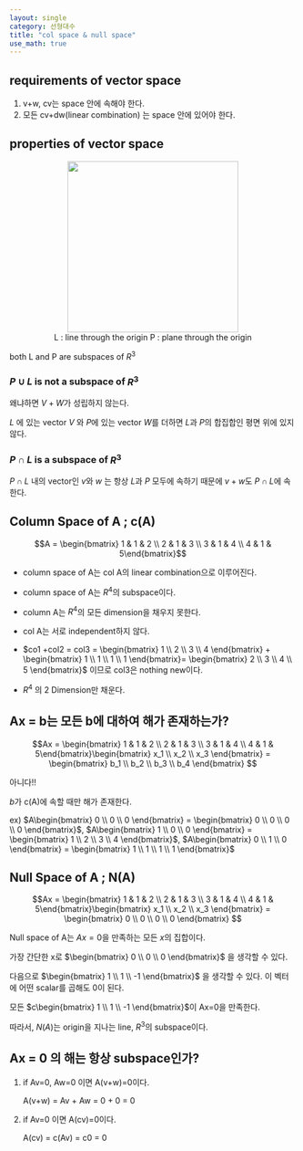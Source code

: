 ```yaml
---
layout: single
category: 선형대수
title: "col space & null space"
use_math: true
---
```


## requirements of vector space

1) v+w, cv는 space 안에 속해야 한다. 
2) 모든 cv+dw(linear combination) 는 space 안에 있어야 한다. 

## properties of vector space
<p align="center">
  <img src="https://myshin22.github.io/assets/images/24.04.06(1).png" width="300">
  <br> L : line through the origin  P : plane through the origin

</p>

both L and P are subspaces of $R^3$

### $P \cup L$ is not a subspace of $R^3$

왜냐하면 $V+W$가 성립하지 않는다. 

$L$ 에 있는 vector $V$ 와 $P$에 있는 vector $W$를 더하면 $L$과 $P$의 합집합인 평면 위에 있지 않다.

### $P \cap L$ is a subspace of $R^3$
$P \cap L$ 내의 vector인 $v$와 $w$ 는 항상 $L$과 $P$ 모두에 속하기 때문에 $v+w$도 $P \cap L$에 속한다. 

## Column Space of  A ; c(A)

$$A = \begin{bmatrix} 1 & 1 & 2 \\ 2 & 1 & 3 \\ 3 & 1 & 4 \\ 4 & 1 & 5\end{bmatrix}$$

- column space of A는 col A의 linear combination으로 이루어진다. 
- column space of A는 $R^4$의 subspace이다.
- column A는 $R^4$의 모든 dimension을 채우지 못한다.
- col A는 서로 independent하지 않다. 
  
- $co1 +col2 = col3 = \begin{bmatrix} 1 \\ 2 \\ 3 \\ 4 \end{bmatrix} + \begin{bmatrix} 1 \\ 1 \\ 1 \\ 1 \end{bmatrix}= \begin{bmatrix} 2 \\ 3 \\ 4 \\ 5 \end{bmatrix}$ 이므로 col3은 nothing new이다. 

- $R^4$ 의 2 Dimension만 채운다.



## Ax = b는 모든 b에 대하여 해가 존재하는가? 


$$Ax = \begin{bmatrix} 1 & 1 & 2 \\ 2 & 1 & 3 \\ 3 & 1 & 4 \\ 4 & 1 & 5\end{bmatrix}\begin{bmatrix} x_1 \\ x_2 \\ x_3 \end{bmatrix} = \begin{bmatrix} b_1 \\ b_2 \\ b_3 \\ b_4 \end{bmatrix} $$

아니다!!

$b$가 c(A)에 속할 때만 해가 존재한다. 

ex) $A\begin{bmatrix} 0 \\ 0 \\ 0 \end{bmatrix} = \begin{bmatrix} 0 \\ 0 \\ 0 \\ 0 \end{bmatrix}$, $A\begin{bmatrix} 1 \\ 0 \\ 0 \end{bmatrix} = \begin{bmatrix} 1 \\ 2 \\ 3 \\ 4 \end{bmatrix}$, $A\begin{bmatrix} 0 \\ 1 \\ 0 \end{bmatrix} = \begin{bmatrix} 1 \\ 1 \\ 1 \\ 1 \end{bmatrix}$

## Null Space of  A ; N(A)

$$Ax = \begin{bmatrix} 1 & 1 & 2 \\ 2 & 1 & 3 \\ 3 & 1 & 4 \\ 4 & 1 & 5\end{bmatrix}\begin{bmatrix} x_1 \\ x_2 \\ x_3 \end{bmatrix} = \begin{bmatrix} 0 \\ 0 \\ 0 \\ 0 \end{bmatrix} $$

Null space of A는 $Ax=0$을 만족하는 모든 $x$의 집합이다.

가장 간단한 x로  $\begin{bmatrix} 0 \\ 0 \\ 0 \end{bmatrix}$ 을 생각할 수 있다.

다음으로 $\begin{bmatrix} 1 \\ 1 \\ -1 \end{bmatrix}$ 을 생각할 수 있다. 이 벡터에 어떤 scalar를 곱해도 0이 된다. 

모든 $c\begin{bmatrix} 1 \\ 1 \\ -1 \end{bmatrix}$이 Ax=0을 만족한다. 

따라서, $N(A)$는 origin을 지나는 line, $R^3$의 subspace이다.

## Ax = 0 의 해는 항상 subspace인가?

1) if Av=0, Aw=0 이면 A(v+w)=0이다. 
   
   A(v+w) = Av + Aw = 0 + 0 = 0

2) if Av=0 이면 A(cv)=0이다. 

   A(cv) = c(Av) = c0 = 0